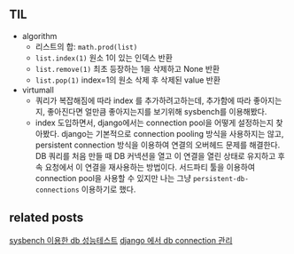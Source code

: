 ## TIL
- algorithm
	- 리스트의 합: `math.prod(list)`
	- `list.index(1)` 원소 1이 있는 인덱스 반환
	- `list.remove(1)` 최초 등장하는 1을 삭제하고 None 반환
	- `list.pop(1)` index=1의 원소 삭제 후 삭제된 value 반환
- virtumall
    - 쿼리가 복잡해짐에 따라 index 를 추가하려고하는데, 추가함에 따라 좋아지는지, 좋아진다면 얼만큼 좋아지는지를 보기위해 sysbench를 이용해봤다. 
    - index 도입하면서, django에서는 connection pool을 어떻게 설정하는지 찾아봤다. django는 기본적으로 connection pooling 방식을 사용하지는 않고, persistent connection 방식을 이용하여 연결의 오버헤드 문제를 해결한다. DB 쿼리를 처음 만들 때 DB 커넥션을 열고 이 연결을 열린 상태로 유지하고 후속 요청에서 이 연결을 재사용하는 방법이다. 서드파티 툴을 이용하여 connection pool을 사용할 수 있지만 나는 그냥 `persistent-db-connections` 이용하기로 했다.

## related posts
[sysbench 이용한 db 성능테스트](https://github.com/aohus/TIL/tree/main/database/sysbench-and-mysql.md)
[django 에서 db connection 관리](https://github.com/aohus/TIL/tree/main/python/django/django-and-db-connection.md)